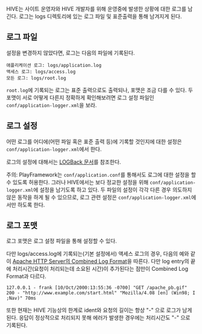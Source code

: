 HIVE는 사이트 운영자와 HIVE 개발자를 위해 운영중에 발생한 상황에 대한 로그를 남긴다. 로그는 logs 디렉토리에 있는 로그 파일 및 표준출력을 통해 남겨지게 된다.

로그 파일
---------

설정을 변경하지 않았다면, 로그는 다음의 파일에 기록된다.

    애플리케이션 로그: logs/application.log
    액세스 로그: logs/access.log
    모든 로그: logs/root.log

`root.log`에 기록되는 로그는 표준 출력으로도 출력되나, 포맷은 조금 다를 수 있다. 두 포맷이 서로 어떻게 다른지 정확하게 확인해보려면 로그 설정 파일인 `conf/application-logger.xml`을 보라.

로그 설정
---------

어떤 로그를 어디에(어떤 파일 혹은 표준 출력 등)에 기록할 것인지에 대한 설정은 `conf/application-logger.xml`에서 한다.

로그의 설정에 대해서는 [LOGBack 문서](http://logback.qos.ch/documentation.html)를 참조한다.

주의: PlayFramework는 `conf/application.conf`를 통해서도 로그에 대한 설정을 할 수 있도록 허용한다. 그러나 HIVE에서는 보다 정교한 설정을 위해 `conf/application-logger.xml`에 설정을 남기도록 하고 있다. 두 파일의 설정이 각각 다른 경우 의도하지 않은 동작을 하게 될 수 있으므로, 로그 관련 설정은 `conf/application-logger.xml`에서만 하도록 한다.

로그 포맷
---------

로그 포맷은 로그 설정 파일을 통해 설정할 수 있다.

다만 logs/access.log에 기록되는(기본 설정에서) 액세스 로그의 경우, 다음의 예와 같이 [Apache HTTP Server의 Combined Log Format](http://httpd.apache.org/docs/2.2/logs.html)을 따른다. 다만 log entry의 끝에 처리시간(요청이 처리되는데 소요된 시간)이 추가된다는 점만이 Combined Log Format과 다르다.

    127.0.0.1 - frank [10/Oct/2000:13:55:36 -0700] "GET /apache_pb.gif" 200 - "http://www.example.com/start.html" "Mozilla/4.08 [en] (Win98; I ;Nav)" 70ms

또한 현재는 HIVE 기능상의 한계로 ident와 요청의 길이는 항상 "-" 으로 로그가 남게 된다. 응답이 정상적으로 처리되지 못해 에러가 발생한 경우에는 처리시간도 "-" 으로 기록된다.
